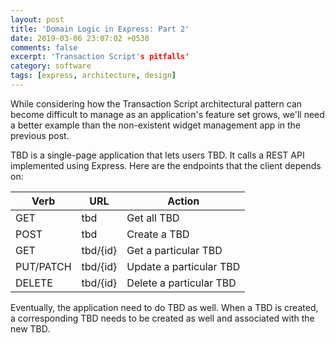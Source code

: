 ```yaml
---
layout: post
title: 'Domain Logic in Express: Part 2'
date: 2019-03-06 23:07:02 +0530
comments: false
excerpt: 'Transaction Script's pitfalls'
category: software
tags: [express, architecture, design]
---
```


While considering how the Transaction Script architectural pattern
can become difficult to manage as an application's feature set grows,
we'll need a better example than the non-existent widget management
app in the previous post.

TBD is a single-page application that lets users TBD. It calls a
REST API implemented using Express. Here are the endpoints that
the client depends on:

| Verb      | URL      | Action                  |
| --------- | -------- | ----------------------- |
| GET       | tbd      | Get all TBD             |
| POST      | tbd      | Create a TBD            |
| GET       | tbd/{id} | Get a particular TBD    |
| PUT/PATCH | tbd/{id} | Update a particular TBD |
| DELETE    | tbd/{id} | Delete a particular TBD |

Eventually, the application need to do TBD as well. When a TBD is
created, a corresponding TBD needs to be created as well and associated
with the new TBD.